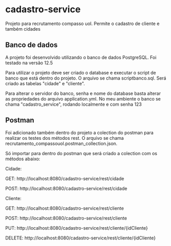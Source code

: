 # cadastro-service
Projeto para recrutamento compasso uol. Permite o cadastro de cliente e também cidades


## Banco de dados
A projeto foi desenvolvido utilizando o banco de dados PostgreSQL. Foi testado na versão 12.5

Para utilizar o projeto deve ser criado o database e executar o script de banco que está dentro do projeto. O arquivo se chama scriptbanco.sql. Será criado as tabelas "cidade" e "cliente".

Para alterar o servidor do banco, senha e nome do database basta alterar as propriedades do arquivo application.yml. No meu ambiente o banco se chama "cadastro_service", rodando localmente e com senha 123


## Postman
Foi adicionado também dentro do projeto a colection do postman para realizar os testes dos métodos rest. O arquivo se chama recrutamento_compassouol.postman_collection.json.

Só importar para dentro do postman que será criado a colection com os métodos abaixo:



Cidade:

GET:
http://localhost:8080/cadastro-service/rest/cidade

POST:
http://localhost:8080/cadastro-service/rest/cidade


Cliente:

GET:
http://localhost:8080/cadastro-service/rest/cliente

POST:
http://localhost:8080/cadastro-service/rest/cliente

PUT:
http://localhost:8080/cadastro-service/rest/cliente/{idCliente}

DELETE:
http://localhost:8080/cadastro-service/rest/cliente/{idCliente}


